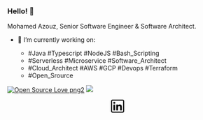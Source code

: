 ### Hello! 👋

Mohamed Azouz, Senior Software Engineer & Software Architect. 


* 🔭 I’m currently working on:

  * #Java #Typescript #NodeJS #Bash_Scripting
  * #Serverless #Microservice #Software_Architect 
  * #Cloud_Architect #AWS #GCP #Devops #Terraform
  * #Open_Srource
  
<p>
 
[![Open Source Love png2](https://badges.frapsoft.com/os/v2/open-source.png?v=103)](https://github.com/ellerbrock/open-source-badges/)
<img src="https://visitor-badge.glitch.me/badge?page_id=mohamedazouz.visitor-badge"/> 
</p>


<p align='center'>
<a href="https://www.linkedin.com/in/mohamedazouz"><img height="30" src="https://github.com/mohamedazouz/mohamedazouz/blob/master/linkedin.png?raw=true"></a>
</p>

<!--
**mohamedazouz/mohamedazouz** is a ✨ _special_ ✨ repository because its `README.md` (this file) appears on your GitHub profile.

Here are some ideas to get you started:


- 🌱 I’m currently learning ...
- 👯 I’m looking to collaborate on ...
- 🤔 I’m looking for help with ...
- 💬 Ask me about ...
- 📫 How to reach me: ...
- 😄 Pronouns: ...
- ⚡ Fun fact: ...
-->


